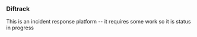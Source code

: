 ### Diftrack 

This is an incident response platform -- it requires some work so it is status in progress
